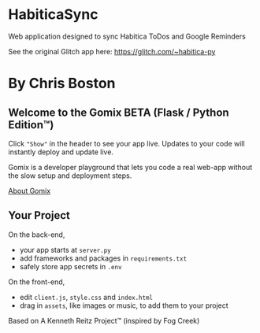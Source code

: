 # HabiticaSync
Web application designed to sync Habitica ToDos and Google Reminders

See the original Glitch app here: https://glitch.com/~habitica-py

By Chris Boston
===============


Welcome to the Gomix BETA (Flask / Python Edition™)
---------------------------------------------------

Click `"Show"` in the header to see your app live. Updates to your code will instantly deploy and update live.

Gomix is a developer playground that lets you code a real web-app without the slow setup and deployment steps.

[About Gomix](https://gomix.com/about)


Your Project
------------

On the back-end,
- your app starts at `server.py`
- add frameworks and packages in `requirements.txt`
- safely store app secrets in `.env`

On the front-end,
- edit `client.js`, `style.css` and `index.html`
- drag in `assets`, like images or music, to add them to your project


Based on A Kenneth Reitz Project™ (inspired by Fog Creek)


